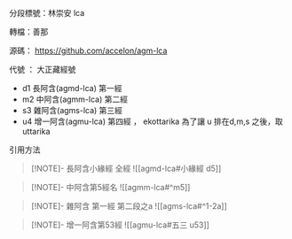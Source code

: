 分段標號：林崇安 lca

轉檔：善那

源碼： https://github.com/accelon/agm-lca

代號 ：
大正藏經號
* d1 長阿含(agmd-lca) 第一經
* m2 中阿含(agmm-lca) 第二經
* s3 雜阿含(agms-lca) 第三經
* u4 增一阿含(agmu-lca) 第四經 ， ekottarika 為了讓 u 排在d,m,s 之後，取uttarika

引用方法

> [!NOTE]- 長阿含小緣經 全經
> ![[agmd-lca#小緣經 d5]]

> [!NOTE]- 中阿含第5經名
> ![[agmm-lca#^m5]]

> [!NOTE]-  雜阿含 第一經 第二段之a
> ![[agms-lca#^1-2a]]

> [!NOTE]- 增一阿含第53經
> ![[agmu-lca#五三 u53]]
